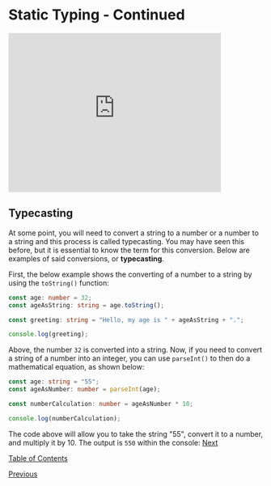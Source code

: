 # Static Typing - Continued

<iframe width="420" height="315" src="https://player.vimeo.com/external/304904207.hd.mp4?s=baeb919465229b82e6e7931201be245bbbc3c7e3&profile_id=175" frameborder="0" allowfullscreen></iframe>

## Typecasting

At some point, you will need to convert a string to a number or a number to a string and this process is called typecasting. You may have seen this before, but it is essential to know the term for this conversion. Below are examples of said conversions, or **typecasting**.

First, the below example shows the converting of a number to a string by using the `toString()` function:

```ts
const age: number = 32;
const ageAsString: string = age.toString();

const greeting: string = "Hello, my age is " + ageAsString + ".";

console.log(greeting);
```

Above, the number `32` is converted into a string.
Now, if you need to convert a string of a number into an integer, you can use `parseInt()` to then do a mathematical equation, as shown below:

```ts
const age: string = "55";
const ageAsNumber: number = parseInt(age);

const numberCalculation: number = ageAsNumber * 10;

console.log(numberCalculation);
```

The code above will allow you to take the string "55", convert it to a number, and multiply it by 10. The output is `550` within the console:
[Next](./10.md)

[Table of Contents](./README.md)

[Previous](./8.md)
